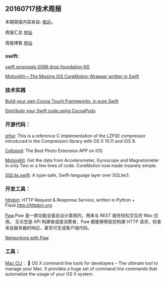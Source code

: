 
## 20160717技术周报

本期周报内容来自: [桉远](https://github.com/AnYuan)。

周报汇总 [地址](https://github.com/BaiduHiDeviOS/iOS-Tech-Weekly)

周报博客 [地址](http://baiduhidevios.github.io/)

### swift:

[swift proposals 0086 drop foundation NS](https://github.com/apple/swift-evolution/blob/master/proposals/0086-drop-foundation-ns.md)

[MotionKit — The Missing iOS CoreMotion Wrapper written in Swift](https://medium.com/ios-os-x-development/motionkit-the-missing-ios-coremotion-wrapper-written-in-swift-99fcb83355d0#.i1cn1p9r1)


### 技术实践

[Build your own Cocoa Touch Frameworks, in pure Swift](https://medium.com/@PyBaig/build-your-own-cocoa-touch-frameworks-in-swift-d4ea3d1f9ca3#.6a4f1p89b)

[Distribute your Swift code using CocoaPods](https://medium.com/@PyBaig/distribute-your-swift-code-libraries-and-frameworks-using-cocoapods-b41c62cd7c94#.z941fsoej)

### 开源代码：

[lzfse](https://github.com/lzfse/lzfse): This is a reference C implementation of the LZFSE compressor introduced in the Compression library with OS X 10.11 and iOS 9.

[Celluloid](https://github.com/100mango/Celluloid): The Best Photo Extension APP on iOS

[MotionKit](https://github.com/MHaroonBaig/MotionKit): Get the data from Accelerometer, Gyroscope and Magnetometer in only Two or a few lines of code. CoreMotion now made insanely simple.

[SQLite.swift](https://github.com/stephencelis/SQLite.swift): A type-safe, Swift-language layer over SQLite3.


### 开发工具：

[httpbin](https://github.com/Runscope/httpbin): HTTP Request & Response Service, written in Python + Flask.http://httpbin.org

[Paw](https://luckymarmot.com/zh-hans/paw):Paw 是一款功能全面且设计美观的，用来与 REST 服务轻松交互的 Mac 应用。 无论您是 API 构建者或是消费者，Paw 都能够帮助您构建 HTTP 请求，检查来自服务器的响应，甚至可生成客户端代码。

[Networking with Paw](http://artsy.github.io/blog/2016/04/14/net-working-with-paw/)

### 工具：

[Mac CLI](https://github.com/guarinogabriel/Mac-CLI)：  OS X command line tools for developers – The ultimate tool to manage your Mac. It provides a huge set of command line commands that automatize the usage of your OS X system.
